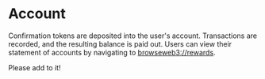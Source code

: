 # Account

Confirmation tokens are deposited into the user's account. Transactions are recorded, and the resulting balance is paid out. Users can view their statement of accounts by navigating to [browseweb3://rewards](browseweb3://rewards).

Please add to it!

